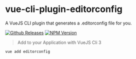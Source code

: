 # vue-cli-plugin-editorconfig
A VueJS CLI plugin that generates a .editorconfig file for you.


[![Github Releases](https://img.shields.io/github/tag/thecodechef/vue-cli-plugin-editorconfig.svg?style=for-the-badge)](https://www.github.com/thecodechef/vue-cli-plugin-editorconfig/releases)
[![NPM Version](https://img.shields.io/npm/v/vue-cli-plugin-editorconfig/latest/total.svg?style=for-the-badge)](https://www.npmjs.com/package/vue-cli-plugin-editorconfig)

>  Add to your Application with VueJS Cli 3

```bash
vue add editorconfig
```